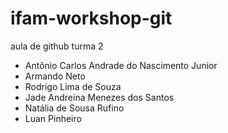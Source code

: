 # ifam-workshop-git


aula de github turma 2





- Antônio Carlos Andrade do Nascimento Junior
- Armando Neto
- Rodrigo Lima de Souza
- Jade Andreina Menezes dos Santos
- Natália de Sousa Rufino
- Luan Pinheiro
